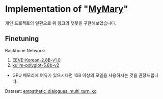 # Implementation of "[MyMary](https://github.com/boostcampaitech5/level3_nlp_finalproject-nlp-12)"
개인 프로젝트의 일환으로 위 링크의 챗봇을 구현해보았습니다.


## Finetuning
Backbone Network:
1. [EEVE-Korean-2.8B-v1.0](https://huggingface.co/yanolja/EEVE-Korean-2.8B-v1.0)
2. [kullm-polyglot-5.8b-v2](https://huggingface.co/nlpai-lab/kullm-polyglot-5.8b-v2)
* GPU 메모리에 여유가 있으시다면 10B 이상의 모델을 사용하시는 것을 권장드립니다.

Dataset:
[empathetic_dialogues_multi_turn_ko](ohilikeit/empathetic_dialogues_mutli_turn_ko)
